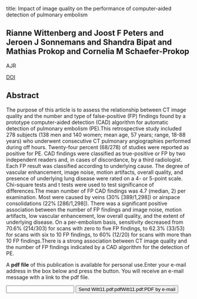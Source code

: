 title: Impact of image quality on the performance of computer-aided detection of pulmonary embolism

## Rianne Wittenberg and Joost F Peters and Jeroen J Sonnemans and Shandra Bipat and Mathias Prokop and Cornelia M Schaefer-Prokop
AJR

<a href="https://doi.org/10.2214/AJR.09.4165">DOI</a>

## Abstract
The purpose of this article is to assess the relationship between CT image quality and the number and type of false-positive (FP) findings found by a prototype computer-aided detection (CAD) algorithm for automatic detection of pulmonary embolism (PE).This retrospective study included 278 subjects (138 men and 140 women; mean age, 57 years; range, 18-88 years) who underwent consecutive CT pulmonary angiographies performed during off hours. Twenty-four percent (68/278) of studies were reported as positive for PE. CAD findings were classified as true-positive or FP by two independent readers and, in cases of discordance, by a third radiologist. Each FP result was classified according to underlying cause. The degree of vascular enhancement, image noise, motion artifacts, overall quality, and presence of underlying lung disease were rated on a 4- or 5-point scale. Chi-square tests and t tests were used to test significance of differences.The mean number of FP CAD findings was 4.7 (median, 2) per examination. Most were caused by veins (30% [389/1,298]) or airspace consolidations (22% [286/1,298]). There was a significant positive association between the number of FP findings and image noise, motion artifacts, low vascular enhancement, low overall quality, and the extent of underlying disease. On a per-embolism basis, sensitivity decreased from 70.6% (214/303) for scans with zero to five FP findings, to 62.3% (33/53) for scans with six to 10 FP findings, to 60% (12/20) for scans with more than 10 FP findings.There is a strong association between CT image quality and the number of FP findings indicated by a CAD algorithm for the detection of PE.

A <b>pdf file</b> of this publication is available for personal use.Enter your e-mail address in the box below and press the button. You will receive an e-mail message with a link to the pdf file.
<form action="sender.php">  <input type="text" name="email">  <input type="submit" value="Send Witt11.pdf:pdfWitt11.pdf:PDF by e-mail"></form>
